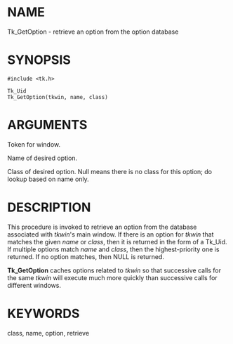 # NAME

Tk_GetOption - retrieve an option from the option database

# SYNOPSIS

    #include <tk.h>

    Tk_Uid
    Tk_GetOption(tkwin, name, class)

# ARGUMENTS

Token for window.

Name of desired option.

Class of desired option. Null means there is no class for this option;
do lookup based on name only.

# DESCRIPTION

This procedure is invoked to retrieve an option from the database
associated with *tkwin*\'s main window. If there is an option for
*tkwin* that matches the given *name* or *class*, then it is returned in
the form of a Tk_Uid. If multiple options match *name* and *class*, then
the highest-priority one is returned. If no option matches, then NULL is
returned.

**Tk_GetOption** caches options related to *tkwin* so that successive
calls for the same *tkwin* will execute much more quickly than
successive calls for different windows.

# KEYWORDS

class, name, option, retrieve
